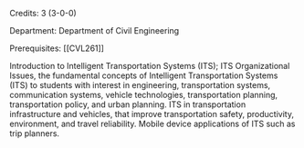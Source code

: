 Credits: 3 (3-0-0)

Department: Department of Civil Engineering

Prerequisites: [[CVL261]]

Introduction to Intelligent Transportation Systems (ITS); ITS Organizational Issues, the fundamental concepts of Intelligent Transportation Systems (ITS) to students with interest in engineering, transportation systems, communication systems, vehicle technologies, transportation planning, transportation policy, and urban planning. ITS in transportation infrastructure and vehicles, that improve transportation safety, productivity, environment, and travel reliability. Mobile device applications of ITS such as trip planners.